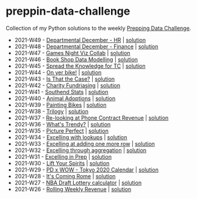 # preppin-data-challenge
Collection of my Python solutions to the weekly [Prepping Data Challenge](https://preppindata.blogspot.com/p/the-challenge-index.html).

- 2021-W49 - [Departmental December - HR](https://preppindata.blogspot.com/2021/12/2021-week-49-departmental-december.html) | [solution](https://github.com/SmirkyGraphs/preppin-data-challenge/blob/main/2021/2021-W49/main.py)
- 2021-W48 - [Departmental December - Finance](https://preppindata.blogspot.com/2021/12/2021-week-48-departmental-december.html) | [solution](https://github.com/SmirkyGraphs/preppin-data-challenge/blob/main/2021/2021-W48/main.py)
- 2021-W47 - [Games Night Viz Collab](https://preppindata.blogspot.com/2021/11/2021-week-47-games-night-viz-collab.html) | [solution](https://github.com/SmirkyGraphs/preppin-data-challenge/blob/main/2021/2021-W47/main.py)
- 2021-W46 - [Book Shop Data Modelling](https://preppindata.blogspot.com/2021/11/2021-week-46-book-shop-data-modelling.html) | [solution](https://github.com/SmirkyGraphs/preppin-data-challenge/blob/main/2021/2021-W46/main.py)
- 2021-W45 - [Spread the Knowledge for TC](https://preppindata.blogspot.com/2021/11/2021-week-45-spread-knowledge-for-tc.html) | [solution](https://github.com/SmirkyGraphs/preppin-data-challenge/blob/main/2021/2021-W45/main.py)
- 2021-W44 - [On yer bike!](https://preppindata.blogspot.com/2021/11/2021-week-44-on-yer-bike.html) | [solution](https://github.com/SmirkyGraphs/preppin-data-challenge/blob/main/2021/2021-W44/main.py)
- 2021-W43 - [Is That the Case?](https://preppindata.blogspot.com/2021/10/2021-week-43-is-that-case.html) | [solution](https://github.com/SmirkyGraphs/preppin-data-challenge/blob/main/2021/2021-W43/main.py)
- 2021-W42 - [Charity Fundriasing](https://preppindata.blogspot.com/2021/10/2021-week-42-charity-fundraising.html) | [solution](https://github.com/SmirkyGraphs/preppin-data-challenge/blob/main/2021/2021-W42/main.py)
- 2021-W41 - [Southend Stats](https://preppindata.blogspot.com/2021/10/2021-week-41-southend-stats.html) | [solution](https://github.com/SmirkyGraphs/preppin-data-challenge/blob/main/2021/2021-W41/main.py)
- 2021-W40 - [Animal Adoptions](https://preppindata.blogspot.com/2021/10/2021-week-40-animal-adoptions.html) | [solution](https://github.com/SmirkyGraphs/preppin-data-challenge/blob/main/2021/2021-W40/main.py)
- 2021-W39 - [Painting Bikes](https://preppindata.blogspot.com/2021/09/2021-week-39-painting-bikes.html) | [solution](https://github.com/SmirkyGraphs/preppin-data-challenge/blob/main/2021/2021-W39/main.py)
- 2021-W38 - [Trilogy](https://preppindata.blogspot.com/2021/09/2021-week-38-trilogy.html) | [solution](https://github.com/SmirkyGraphs/preppin-data-challenge/blob/main/2021/2021-W38/main.py)
- 2021-W37 - [Re-looking at Phone Contract Revenue](https://preppindata.blogspot.com/2021/09/2021-week-37-re-looking-at-phone.html) | [solution](https://github.com/SmirkyGraphs/preppin-data-challenge/blob/main/2021/2021-W37/main.py)
- 2021-W36 - [What's Trendy?](https://preppindata.blogspot.com/2021/09/2021-week-36-whats-trendy.html) | [solution](https://github.com/SmirkyGraphs/preppin-data-challenge/tree/main/2021/2021-W36/main.py)
- 2021-W35 - [Picture Perfect](https://preppindata.blogspot.com/2021/09/2021-week-35-picture-perfect.html) | [solution](https://github.com/SmirkyGraphs/preppin-data-challenge/tree/main/2021/2021-W35/main.py)
- 2021-W34 - [Excelling with lookups](https://preppindata.blogspot.com/2021/08/2021-week-34-excelling-with-lookups.html) | [solution](https://github.com/SmirkyGraphs/preppin-data-challenge/tree/main/2021/2021-W34/main.py)
- 2021-W33 - [Excelling at adding one more row](https://preppindata.blogspot.com/2021/08/2021-week-33-excelling-at-adding-one.html) | [solution](https://github.com/SmirkyGraphs/preppin-data-challenge/blob/main/2021/2021-W33/main.py)
- 2021-W32 - [Excelling through aggregation](https://preppindata.blogspot.com/2021/08/2021-week-32-excelling-through.html) | [solution](https://github.com/SmirkyGraphs/preppin-data-challenge/blob/main/2021/2021-W32/main.py)
- 2021-W31 - [Excelling in Prep](https://preppindata.blogspot.com/2021/08/2021-week-36-excelling-in-prep.html) | [solution](https://github.com/SmirkyGraphs/preppin-data-challenge/blob/main/2021/2021-W31/main.py)
- 2021-W30 - [Lift Your Spirits](https://preppindata.blogspot.com/2021/07/2021-week-30-lift-your-spirits.html) | [solution](https://github.com/SmirkyGraphs/preppin-data-challenge/blob/main/2021/2021-W30/main.py)
- 2021-W29 - [PD x WOW - Tokyo 2020 Calendar](https://preppindata.blogspot.com/2021/07/2021-week-29-pd-x-wow-tokyo-2020.html) | [solution](https://github.com/SmirkyGraphs/preppin-data-challenge/blob/main/2021/2021-W29/main.py)
- 2021-W28 - [It's Coming Rome](https://preppindata.blogspot.com/2021/07/2021-week-28-its-coming-rome.html) | [solution](https://github.com/SmirkyGraphs/preppin-data-challenge/blob/main/2021/2021-W28/main.py)
- 2021-W27 - [NBA Draft Lottery calculator](https://preppindata.blogspot.com/2021/07/2021-week-27-nba-draft-lottery.html) | [solution](https://github.com/SmirkyGraphs/preppin-data-challenge/blob/main/2021/2021-W27/main.py)
- 2021-W26 - [Rolling Weekly Revenue](https://preppindata.blogspot.com/2021/06/2021-week-26-rolling-weekly-revenue.html) | [solution](https://github.com/SmirkyGraphs/preppin-data-challenge/blob/main/2021/2021-W26/main.py)

